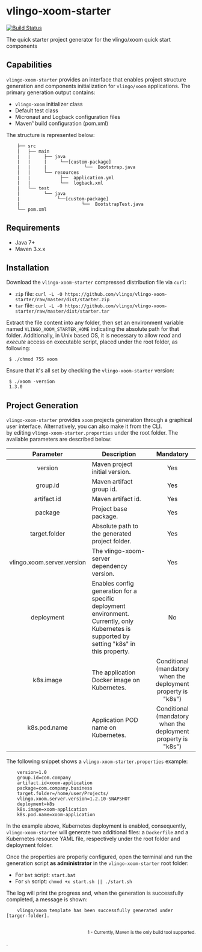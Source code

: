 # vlingo-xoom-starter
[![Build Status](https://travis-ci.org/vlingo/vlingo-xoom-starter.svg?branch=master)](https://travis-ci.org/vlingo/vlingo-xoom-starter)

The quick starter project generator for the vlingo/xoom quick start components

## Capabilities
`vlingo-xoom-starter` provides an interface that enables project structure generation and components initialization for `vlingo/xoom` applications. The primary generation output contains: 
* `vlingo-xoom` initializer class
* Default test class
* Micronaut and Logback configuration files
* Maven¹ build configuration (pom.xml)

The structure is represented below: 

```
    ├── src
    |   ├── main
    |   |     ├── java 
    |   |     |     └──[custom-package]
    |   |     |              └──  Bootstrap.java
    |   |     └── resources 
    |   |           ├──  application.yml
    |   |           └──  logback.xml  
    |   └── test
    |         └── java 
    |              └──[custom-package]
    |                       └──  BootstrapTest.java
    └── pom.xml                
```

## Requirements
* Java 7+
* Maven 3.x.x

## Installation 

Download the `vlingo-xoom-starter` compressed distribution file via `curl`:

* `zip` file: `curl -L -O https://github.com/vlingo/vlingo-xoom-starter/raw/master/dist/starter.zip`
* `tar` file: `curl -L -O https://github.com/vlingo/vlingo-xoom-starter/raw/master/dist/starter.tar`

Extract the file content into any folder, then set an environment variable named `VLINGO_XOOM_STARTER_HOME` indicating the absolute path for that folder. Additionally, in Unix based OS, it is necessary to allow _read_ and _execute_ access on executable script, placed under the root folder, as following:

``` 
 $ ./chmod 755 xoom
```

Ensure that it's all set by checking the `vlingo-xoom-starter` version:

``` 
 $ ./xoom -version
 1.3.0
```

## Project Generation 

`vlingo-xoom-starter` provides `xoom` projects generation through a graphical user interface. Alternatively, you can also make it from the CLI.  
by editing `vlingo-xoom-starter.properties` under the root folder. The available parameters are described below:

<table>
    <thead>
        <tr>
            <th align="center">Parameter</th>
            <th align="center">Description</th>
            <th align="center">Mandatory</th>
        </tr>
    </thead>
    <tbody>
        <tr>
            <td align="center">version</td>
            <td align="left">Maven project initial version.</td>
            <td align="center">Yes</td>
        </tr>
        <tr>
            <td align="center">group.id</td>
            <td align="left">Maven artifact group id.</td>
            <td align="center">Yes</td>
        </tr>
        <tr>
            <td align="center">artifact.id</td>
            <td align="left">Maven artifact id.</td>
            <td align="center">Yes</td>
        </tr>
        <tr>
            <td align="center">package</td>
            <td align="left">Project base package.</td>
            <td align="center">Yes</td>
        </tr>
        <tr>
            <td align="center">target.folder</td>
            <td align="left">Absolute path to the generated project folder.</td>
            <td align="center">Yes</td>
        </tr>
        <tr>
            <td align="center">vlingo.xoom.server.version</td>
            <td align="left">The vlingo-xoom-server dependency version.</td>
            <td align="center">Yes</td>
        </tr>
        <tr>
            <td align="center">deployment</td>
            <td align="left">Enables config generation for a specific deployment environment. Currently, only Kubernetes is supported by setting "k8s" in this property.</td>
            <td align="center">No</td>
        </tr>
        <tr>
            <td align="center">k8s.image</td>
            <td align="left">The application Docker image on Kubernetes.</td>
            <td align="center">Conditional (mandatory when the deployment property is "k8s")</td>
        </tr>
        <tr>
            <td align="center">k8s.pod.name</td>
            <td align="left">Application POD name on Kubernetes.</td>
            <td align="center">Conditional (mandatory when the deployment property is "k8s")</td>
        </tr>
    </tbody>
</table>

The following snippet shows a `vlingo-xoom-starter.properties` example:

``` 
    version=1.0
    group.id=com.company
    artifact.id=xoom-application
    package=com.company.business
    target.folder=/home/user/Projects/
    vlingo.xoom.server.version=1.2.10-SNAPSHOT
    deployment=k8s
    k8s.image=xoom-application
    k8s.pod.name=xoom-application
```

In the example above, Kubernetes deployment is enabled, consequently, `vlingo-xoom-starter` will generate two additional files: a `Dockerfile` and a Kubernetes resource YAML file, respectively under the root folder and deployment folder. 

Once the properties are properly configured, open the terminal and run the generation script **as administrator** in the `vlingo-xoom-starter` root folder:

* For `bat` script: `start.bat`
* For `sh` script: `chmod +x start.sh || ./start.sh `

The log will print the progress and, when the generation is successfully completed, a message is shown: 

```
    vlingo/xoom template has been successfully generated under [targer-folder].
```
##
<p align="right"><sub>1 - Currently, Maven is the only build tool supported.</sub></p>. 

